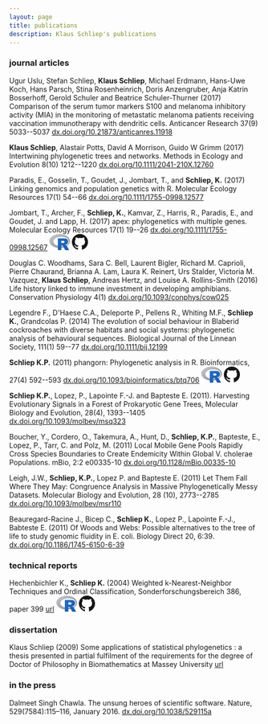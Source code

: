 ```yaml
---
layout: page
title: publications
description: Klaus Schliep's publications
---
```



### journal articles

Ugur Uslu, Stefan Schliep, **Klaus Schliep**, Michael Erdmann, Hans-Uwe Koch, Hans Parsch, Stina Rosenheinrich, Doris Anzengruber, Anja Katrin Bosserhoff, Gerold Schuler and Beatrice Schuler-Thurner (2017) Comparison of the serum tumor markers S100 and melanoma inhibitory activity (MIA) in the monitoring of metastatic melanoma patients receiving vaccination immunotherapy with dendritic cells. Anticancer Research 37(9) 5033--5037 [dx.doi.org/10.21873/anticanres.11918](https://dx.doi.org/10.21873/anticanres.11918) 

**Klaus Schliep**, Alastair Potts, David A Morrison, Guido W Grimm (2017) Intertwining phylogenetic trees and networks. Methods in Ecology and Evolution 8(10) 1212--1220 [dx.doi.org/10.1111/2041-210X.12760](https://dx.doi.org/10.1111/2041-210X.12760) 

Paradis, E., Gosselin, T., Goudet, J., Jombart, T., and **Schliep, K.** (2017) Linking genomics and population genetics with R. Molecular Ecology Resources 17(1) 54--66 [dx.doi.org/10.1111/1755-0998.12577](http://dx.doi.org/10.1111/1755-0998.12577)

Jombart, T., Archer, F., **Schliep, K.**, Kamvar, Z., Harris, R., Paradis, E., and Goudet, J. and Lapp, H. (2017) apex: phylogenetics with multiple genes. Molecular Ecology Resources 17(1) 19--26 [dx.doi.org/10.1111/1755-0998.12567](http://dx.doi.org/10.1111/1755-0998.12567) [![R](icons/Rlogo_32.png)](https://cran.r-project.org/package=apex) [![github](icons/GitHub-Mark-32px.png)](https://github.com/thibautjombart/apex)

Douglas C. Woodhams, Sara C. Bell, Laurent Bigler, Richard M. Caprioli, Pierre Chaurand, Brianna A. Lam, Laura K. Reinert, Urs Stalder, Victoria M. Vazquez, **Klaus Schliep**, Andreas Hertz, and Louise A. Rollins-Smith (2016) Life history linked to immune investment in developing amphibians. Conservation Physiology 4(1) [dx.doi.org/10.1093/conphys/cow025](http://dx.doi.org/10.1093/conphys/cow025)

Legendre F., D'Haese C.A., Deleporte P., Pellens R., Whiting M.F., **Schliep K.**, Grandcolas P. (2014) The evolution of social behaviour in Blaberid cockroaches with diverse habitats and social systems: phylogenetic analysis of behavioural sequences. Biological Journal of the Linnean Society, 111(1) 59--77  [dx.doi.org/10.1111/bij.12199](http://dx.doi.org/10.1111/bij.12199)

**Schliep K.P.** (2011) phangorn: Phylogenetic analysis in R. Bioinformatics, 27(4) 592--593  [dx.doi.org/10.1093/bioinformatics/btq706](http://dx.doi.org/10.1093/bioinformatics/btq706) [![R](icons/Rlogo_32.png)](https://cran.r-project.org/package=phangorn) [![github](icons/GitHub-Mark-32px.png)](https://github.com/KlausVigo/phangorn)

**Schliep K.P.**, Lopez, P., Lapointe F.-J. and Bapteste E. (2011). Harvesting Evolutionary Signals in a Forest of Prokaryotic Gene Trees, Molecular Biology and Evolution, 28(4), 1393--1405   [dx.doi.org/10.1093/molbev/msq323](http://dx.doi.org/10.1093/molbev/msq323)

Boucher, Y., Cordero, O., Takemura, A., Hunt, D., **Schliep, K.P.**, Bapteste, E., Lopez, P.,  Tarr, C. and Polz, M. (2011) Local Mobile Gene Pools Rapidly Cross Species Boundaries to Create Endemicity Within Global V. cholerae Populations. mBio, 2:2 e00335-10 [dx.doi.org/10.1128/mBio.00335-10](http://dx.doi.org/10.1128/mBio.00335-10)

Leigh, J.W., **Schliep, K.P.**, Lopez P. and Bapteste E. (2011) Let Them Fall Where They May: Congruence Analysis in Massive Phylogenetically Messy Datasets. Molecular Biology and Evolution, 28 (10), 2773--2785 [dx.doi.org/10.1093/molbev/msr110](http://dx.doi.org/10.1093/molbev/msr110)

Beauregard-Racine J., Bicep C., **Schliep K.**, Lopez P., Lapointe F.-J., Babteste E. (2011) Of Woods and Webs: Possible alternatives to the tree of life to study genomic fluidity in E. coli. Biology Direct 20, 6:39.  [dx.doi.org/10.1186/1745-6150-6-39](http://dx.doi.org/10.1186/1745-6150-6-39)

### technical reports

Hechenbichler K., **Schliep K.** (2004) Weighted k-Nearest-Neighbor Techniques and Ordinal Classification, Sonderforschungsbereich 386, paper 399 [url](https://epub.ub.uni-muenchen.de/1769/) [![R](icons/Rlogo_32.png)](https://cran.r-project.org/package=kknn) [![github](icons/GitHub-Mark-32px.png)](https://github.com/KlausVigo/kknn)
 

### dissertation

Klaus Schliep (2009) Some applications of statistical phylogenetics : a thesis presented in partial fulfilment of the requirements for the degree of Doctor of Philosophy in Biomathematics at Massey University [url](http://hdl.handle.net/10179/931)


### in the press

Dalmeet Singh Chawla. The unsung heroes of scientific software. Nature, 529(7584):115–116, January 2016. 
[dx.doi.org/10.1038/529115a](http://dx.doi.org/10.1038/529115a)
